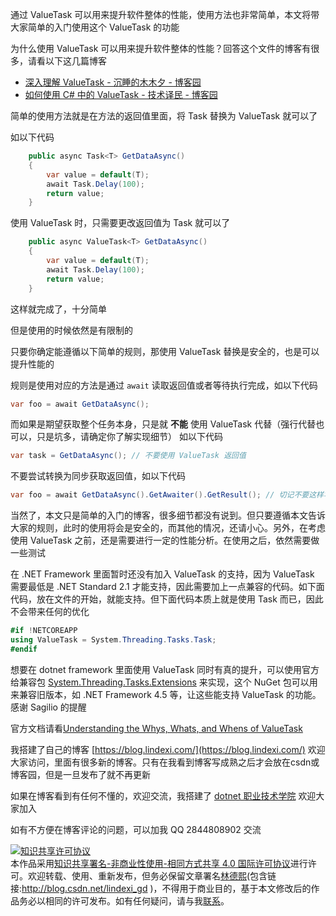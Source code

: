 
通过 ValueTask 可以用来提升软件整体的性能，使用方法也非常简单，本文将带大家简单的入门使用这个 ValueTask 的功能

<!--more-->


<!-- CreateTime:2020/11/20 9:25:04 -->

<!-- 发布 -->

为什么使用 ValueTask 可以用来提升软件整体的性能？回答这个文件的博客有很多，请看以下这几篇博客

- [深入理解 ValueTask - 沉睡的木木夕 - 博客园](https://www.cnblogs.com/ms27946/p/understanding-task-valuetask.html )
- [如何使用 C# 中的 ValueTask - 技术译民 - 博客园](https://www.cnblogs.com/ittranslator/p/13703279.html )

简单的使用方法就是在方法的返回值里面，将 Task 替换为 ValueTask 就可以了

如以下代码

```csharp
    public async Task<T> GetDataAsync()
    {
        var value = default(T);
        await Task.Delay(100);
        return value;
    }
```

使用 ValueTask 时，只需要更改返回值为 Task 就可以了

```csharp
    public async ValueTask<T> GetDataAsync()
    {
        var value = default(T);
        await Task.Delay(100);
        return value;
    }
```

这样就完成了，十分简单

但是使用的时候依然是有限制的

只要你确定能遵循以下简单的规则，那使用 ValueTask 替换是安全的，也是可以提升性能的

规则是使用对应的方法是通过 `await` 读取返回值或者等待执行完成，如以下代码

```csharp
var foo = await GetDataAsync();
```

而如果是期望获取整个任务本身，只是就 **不能** 使用 ValueTask 代替（强行代替也可以，只是坑多，请确定你了解实现细节） 如以下代码

```csharp
var task = GetDataAsync(); // 不要使用 ValueTask 返回值
```

不要尝试转换为同步获取返回值，如以下代码

```csharp
var foo = await GetDataAsync().GetAwaiter().GetResult(); // 切记不要这样写，如果需要这样写就不适合使用 ValueTask 代替
```

当然了，本文只是简单的入门的博客，很多细节都没有说到。但只要遵循本文告诉大家的规则，此时的使用将会是安全的，而其他的情况，还请小心。另外，在考虑使用 ValueTask 之前，还是需要进行一定的性能分析。在使用之后，依然需要做一些测试

在 .NET Framework 里面暂时还没有加入 ValueTask 的支持，因为 ValueTask 需要最低是 .NET Standard 2.1 才能支持，因此需要加上一点兼容的代码。如下面代码，放在文件的开始，就能支持。但下面代码本质上就是使用 Task 而已，因此不会带来任何的优化

```csharp
#if !NETCOREAPP
using ValueTask = System.Threading.Tasks.Task;
#endif
```

想要在 dotnet framework 里面使用 ValueTask 同时有真的提升，可以使用官方给兼容包 [System.Threading.Tasks.Extensions](https://www.nuget.org/packages/System.Threading.Tasks.Extensions ) 来实现，这个 NuGet 包可以用来兼容旧版本，如 .NET Framework 4.5 等，让这些能支持 ValueTask 的功能。感谢 Sagilio 的提醒

官方文档请看[Understanding the Whys, Whats, and Whens of ValueTask](https://devblogs.microsoft.com/dotnet/understanding-the-whys-whats-and-whens-of-valuetask/ )



我搭建了自己的博客 [https://blog.lindexi.com/](https://blog.lindexi.com/) 欢迎大家访问，里面有很多新的博客。只有在我看到博客写成熟之后才会放在csdn或博客园，但是一旦发布了就不再更新

如果在博客看到有任何不懂的，欢迎交流，我搭建了 [dotnet 职业技术学院](https://t.me/dotnet_campus) 欢迎大家加入

如有不方便在博客评论的问题，可以加我 QQ 2844808902 交流

<a rel="license" href="http://creativecommons.org/licenses/by-nc-sa/4.0/"><img alt="知识共享许可协议" style="border-width:0" src="https://licensebuttons.net/l/by-nc-sa/4.0/88x31.png" /></a><br />本作品采用<a rel="license" href="http://creativecommons.org/licenses/by-nc-sa/4.0/">知识共享署名-非商业性使用-相同方式共享 4.0 国际许可协议</a>进行许可。欢迎转载、使用、重新发布，但务必保留文章署名[林德熙](http://blog.csdn.net/lindexi_gd)(包含链接:http://blog.csdn.net/lindexi_gd )，不得用于商业目的，基于本文修改后的作品务必以相同的许可发布。如有任何疑问，请与我[联系](mailto:lindexi_gd@163.com)。